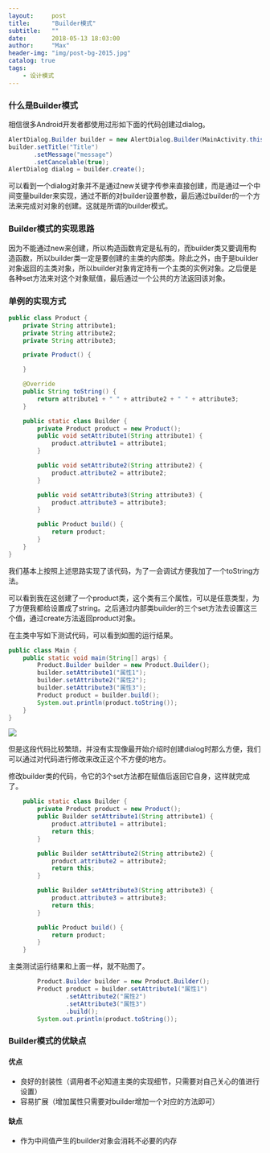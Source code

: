```yaml
---
layout:     post
title:      "Builder模式"
subtitle:   ""
date:       2018-05-13 18:03:00
author:     "Max"
header-img: "img/post-bg-2015.jpg"
catalog: true
tags:
    - 设计模式
---
```


### 什么是Builder模式

相信很多Android开发者都使用过形如下面的代码创建过dialog。

```java
AlertDialog.Builder builder = new AlertDialog.Builder(MainActivity.this);
builder.setTitle("Title")
       .setMessage("message")
       .setCancelable(true);
AlertDialog dialog = builder.create();
```

可以看到一个dialog对象并不是通过new关键字传参来直接创建，而是通过一个中间变量builder来实现，通过不断的对builder设置参数，最后通过builder的一个方法来完成对对象的创建。这就是所谓的builder模式。

### Builder模式的实现思路

因为不能通过new来创建，所以构造函数肯定是私有的，而builder类又要调用构造函数，所以builder类一定是要创建的主类的内部类。除此之外，由于是builder对象返回的主类对象，所以builder对象肯定持有一个主类的实例对象。之后便是各种set方法来对这个对象赋值，最后通过一个公共的方法返回该对象。

### 单例的实现方式

```java
public class Product {
    private String attribute1;
    private String attribute2;
    private String attribute3;

    private Product() {

    }

    @Override
    public String toString() {
        return attribute1 + " " + attribute2 + " " + attribute3;
    }

    public static class Builder {
        private Product product = new Product();
        public void setAttribute1(String attribute1) {
            product.attribute1 = attribute1;
        }

        public void setAttribute2(String attribute2) {
            product.attribute2 = attribute2;
        }

        public void setAttribute3(String attribute3) {
            product.attribute3 = attribute3;
        }

        public Product build() {
            return product;
        }
    }
}
```

我们基本上按照上述思路实现了该代码，为了一会调试方便我加了一个toString方法。

可以看到我在这创建了一个product类，这个类有三个属性，可以是任意类型，为了方便我都给设置成了string。之后通过内部类builder的三个set方法去设置这三个值，通过create方法返回product对象。

在主类中写如下测试代码，可以看到如图的运行结果。

```java
public class Main {
    public static void main(String[] args) {
        Product.Builder builder = new Product.Builder();
        builder.setAttribute1("属性1");
        builder.setAttribute2("属性2");
        builder.setAttribute3("属性3");
        Product product = builder.build();
        System.out.println(product.toString());
    }
}
```

![](https://upload-images.jianshu.io/upload_images/6524321-72a64a9ee40b9be9.png?imageMogr2/auto-orient/strip%7CimageView2/2/w/1240)

但是这段代码比较繁琐，并没有实现像最开始介绍时创建dialog时那么方便，我们可以通过对代码进行修改来改正这个不方便的地方。

修改builder类的代码，令它的3个set方法都在赋值后返回它自身，这样就完成了。

```java
	public static class Builder {
        private Product product = new Product();
        public Builder setAttribute1(String attribute1) {
            product.attribute1 = attribute1;
            return this;
        }

        public Builder setAttribute2(String attribute2) {
            product.attribute2 = attribute2;
            return this;
        }

        public Builder setAttribute3(String attribute3) {
            product.attribute3 = attribute3;
            return this;
        }

        public Product build() {
            return product;
        }
    }
```

主类测试运行结果和上面一样，就不贴图了。

```java
        Product.Builder builder = new Product.Builder();
        Product product = builder.setAttribute1("属性1")
                .setAttribute2("属性2")
                .setAttribute3("属性3")
                .build();
        System.out.println(product.toString());
```



### Builder模式的优缺点

#### 优点

- 良好的封装性（调用者不必知道主类的实现细节，只需要对自己关心的值进行设置）
- 容易扩展（增加属性只需要对builder增加一个对应的方法即可）

#### 缺点

- 作为中间值产生的builder对象会消耗不必要的内存